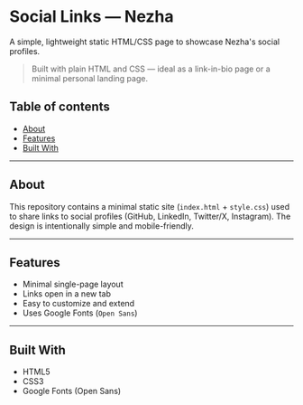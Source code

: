 # Social Links — Nezha

A simple, lightweight static HTML/CSS page to showcase Nezha's social profiles.

> Built with plain HTML and CSS — ideal as a link-in-bio page or a minimal personal landing page.

## Table of contents
- [About](#about)
- [Features](#features)
- [Built With](#built-with)

---

## About
This repository contains a minimal static site (`index.html` + `style.css`) used to share links to social profiles (GitHub, LinkedIn, Twitter/X, Instagram). The design is intentionally simple and mobile-friendly.

---

## Features
- Minimal single-page layout
- Links open in a new tab
- Easy to customize and extend
- Uses Google Fonts (`Open Sans`)

---

## Built With
- HTML5
- CSS3
- Google Fonts (Open Sans)